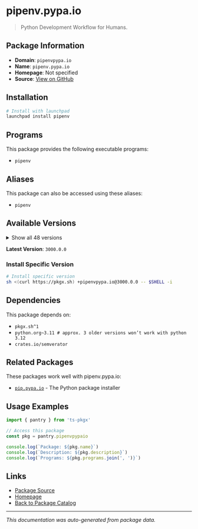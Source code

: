 # pipenv.pypa.io

> Python Development Workflow for Humans.

## Package Information

- **Domain**: `pipenvpypa.io`
- **Name**: `pipenv.pypa.io`
- **Homepage**: Not specified
- **Source**: [View on GitHub](https://github.com/pkgxdev/pantry/tree/main/projects/pipenv.pypa.io/package.yml)

## Installation

```bash
# Install with launchpad
launchpad install pipenv
```

## Programs

This package provides the following executable programs:

- `pipenv`

## Aliases

This package can also be accessed using these aliases:

- `pipenv`

## Available Versions

<details>
<summary>Show all 48 versions</summary>

- `3000.0.0`, `2025.0.3`, `2025.0.2`, `2025.0.1`, `2025.0.0`
- `2024.4.1`, `2024.4.0`, `2024.3.1`, `2024.3.0`, `2024.2.0`
- `2024.1.0`, `2024.0.3`, `2024.0.2`, `2024.0.1`, `2024.0.0`
- `2023.12.1`, `2023.12.0`, `2023.11.17`, `2023.11.15`, `2023.11.14`
- `2023.10.24`, `2023.10.3`, `2023.9.8`, `2023.9.7`, `2023.9.1`
- `2023.8.28`, `2023.8.26`, `2023.8.25`, `2023.8.23`, `2023.8.22`
- `2023.8.21`, `2023.8.20`, `2023.8.19`, `2023.7.23`, `2023.7.9`
- `2023.7.4`, `2023.7.3`, `2023.7.1`, `2023.6.26`, `2023.6.18`
- `2023.6.12`, `2023.6.11`, `2023.6.2`, `2023.5.19`, `2023.4.29`
- `2023.4.20`, `2023.2.18`, `2023.2.4`

</details>

**Latest Version**: `3000.0.0`

### Install Specific Version

```bash
# Install specific version
sh <(curl https://pkgx.sh) +pipenvpypa.io@3000.0.0 -- $SHELL -i
```

## Dependencies

This package depends on:

- `pkgx.sh^1`
- `python.org~3.11 # approx. 3 older versions won’t work with python 3.12`
- `crates.io/semverator`

## Related Packages

These packages work well with pipenv.pypa.io:

- [`pip.pypa.io`](pippypaio.md) - The Python package installer

## Usage Examples

```typescript
import { pantry } from 'ts-pkgx'

// Access this package
const pkg = pantry.pipenvpypaio

console.log(`Package: ${pkg.name}`)
console.log(`Description: ${pkg.description}`)
console.log(`Programs: ${pkg.programs.join(', ')}`)
```

## Links

- [Package Source](https://github.com/pkgxdev/pantry/tree/main/projects/pipenv.pypa.io/package.yml)
- [Homepage](#)
- [Back to Package Catalog](../package-catalog.md)

---

*This documentation was auto-generated from package data.*

